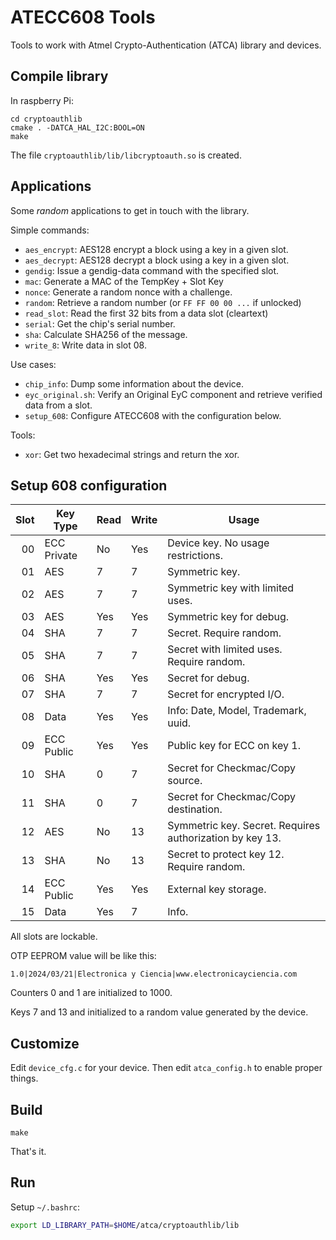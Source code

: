 # ATECC608 Tools 

Tools to work with Atmel Crypto-Authentication (ATCA) library and devices.

## Compile library

In raspberry Pi:

```console
cd cryptoauthlib
cmake . -DATCA_HAL_I2C:BOOL=ON
make
```

The file `cryptoauthlib/lib/libcryptoauth.so` is created.

## Applications

Some *random* applications to get in touch with the library.

Simple commands:

- `aes_encrypt`: AES128 encrypt a block using a key in a given slot.
- `aes_decrypt`: AES128 decrypt a block using a key in a given slot.
- `gendig`: Issue a gendig-data command with the specified slot.
- `mac`: Generate a MAC of the TempKey + Slot Key
- `nonce`: Generate a random nonce with a challenge.
- `random`: Retrieve a random number (or `FF FF 00 00 ...` if unlocked)
- `read_slot`: Read the first 32 bits from a data slot (cleartext)
- `serial`: Get the chip's serial number.
- `sha`: Calculate SHA256 of the message.
- `write_8`: Write data in slot 08.


Use cases:

- `chip_info`: Dump some information about the device.
- `eyc_original.sh`: Verify an Original EyC component and retrieve verified data from a slot.
- `setup_608`: Configure ATECC608 with the configuration below.


Tools:

- `xor`: Get two hexadecimal strings and return the xor.


## Setup 608 configuration

Slot | Key Type    | Read | Write | Usage
----:|-------------|------|-------|-------------
  00 | ECC Private | No   | Yes   | Device key. No usage restrictions.
  01 | AES         | 7    | 7     | Symmetric key.
  02 | AES         | 7    | 7     | Symmetric key with limited uses.
  03 | AES         | Yes  | Yes   | Symmetric key for debug.
  04 | SHA         | 7    | 7     | Secret. Require random.
  05 | SHA         | 7    | 7     | Secret with limited uses. Require random.
  06 | SHA         | Yes  | Yes   | Secret for debug.
  07 | SHA         | 7    | 7     | Secret for encrypted I/O.
  08 | Data        | Yes  | Yes   | Info: Date, Model, Trademark, uuid.
  09 | ECC Public  | Yes  | Yes   | Public key for ECC on key 1.
  10 | SHA         | 0    | 7     | Secret for Checkmac/Copy source.
  11 | SHA         | 0    | 7     | Secret for Checkmac/Copy destination.
  12 | AES         | No   | 13    | Symmetric key. Secret. Requires authorization by key 13.
  13 | SHA         | No   | 13    | Secret to protect key 12. Require random.
  14 | ECC Public  | Yes  | Yes   | External key storage.
  15 | Data        | Yes  | 7     | Info.


All slots are lockable.

OTP EEPROM value will be like this:
```
1.0|2024/03/21|Electronica y Ciencia|www.electronicayciencia.com
```

Counters 0 and 1 are initialized to 1000.

Keys 7 and 13 and initialized to a random value generated by the device.


## Customize

Edit `device_cfg.c` for your device. Then edit `atca_config.h` to enable proper
things.

## Build

`make`

That's it.

## Run

Setup `~/.bashrc`:

```bash
export LD_LIBRARY_PATH=$HOME/atca/cryptoauthlib/lib
```

